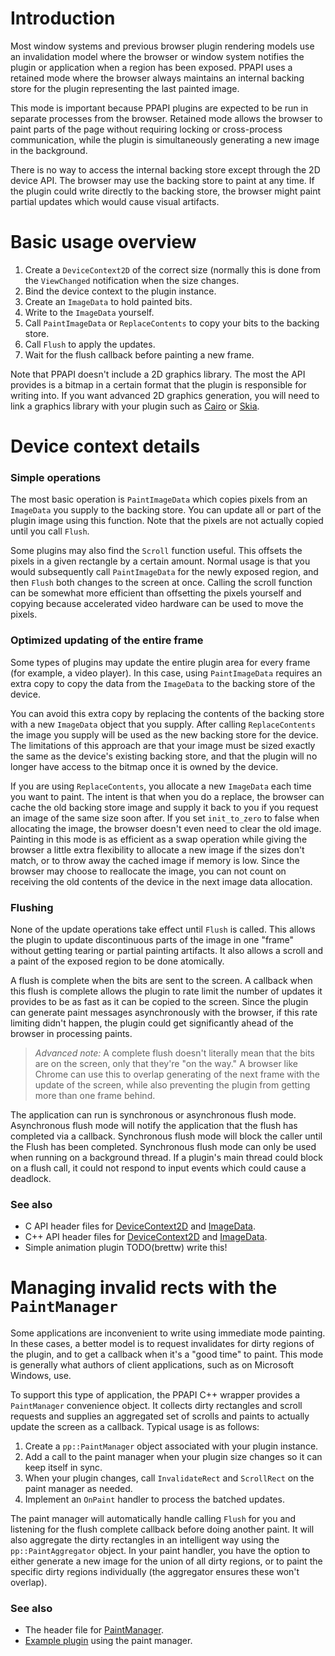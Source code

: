 # Introduction #

Most window systems and previous browser plugin rendering models use an invalidation model where the browser or window system notifies the plugin or application when a region has been exposed. PPAPI uses a retained mode where the browser always maintains an internal backing store for the plugin representing the last painted image.

This mode is important because PPAPI plugins are expected to be run in separate processes from the browser. Retained mode allows the browser to paint parts of the page without requiring locking or cross-process communication, while the plugin is simultaneously generating a new image in the background.

There is no way to access the internal backing store except through the 2D device API. The browser may use the backing store to paint at any time. If the plugin could write directly to the backing store, the browser might paint partial updates which would cause visual artifacts.

# Basic usage overview #

  1. Create a `DeviceContext2D` of the correct size (normally this is done from the `ViewChanged` notification when the size changes.
  1. Bind the device context to the plugin instance.
  1. Create an `ImageData` to hold painted bits.
  1. Write to the `ImageData` yourself.
  1. Call `PaintImageData` or `ReplaceContents` to copy your bits to the backing store.
  1. Call `Flush` to apply the updates.
  1. Wait for the flush callback before painting a new frame.

Note that PPAPI doesn't include a 2D graphics library. The most the API provides is a bitmap in a certain format that the plugin is responsible for writing into. If you want advanced 2D graphics generation, you will need to link a graphics library with your plugin such as [Cairo](http://cairographics.org/) or [Skia](http://code.google.com/p/skia/).

# Device context details #

### Simple operations ###

The most basic operation is `PaintImageData` which copies pixels from an `ImageData` you supply to the backing store. You can update all or part of the plugin image using this function. Note that the pixels are not actually copied until you call `Flush`.

Some plugins may also find the `Scroll` function useful. This offsets the pixels in a given rectangle by a certain amount. Normal usage is that you would subsequently call `PaintImageData` for the newly exposed region, and then `Flush` both changes to the screen at once. Calling the scroll function can be somewhat more efficient than offsetting the pixels yourself and copying because accelerated video hardware can be used to move the pixels.

### Optimized updating of the entire frame ###

Some types of plugins may update the entire plugin area for every frame (for example, a video player). In this case, using `PaintImageData` requires an extra copy to copy the data from the `ImageData` to the backing store of the device.

You can avoid this extra copy by replacing the contents of the backing store with a new `ImageData` object that you supply. After calling `ReplaceContents` the image you supply will be used as the new backing store for the device. The limitations of this approach are that your image must be sized exactly the same as the device's existing backing store, and that the plugin will no longer have access to the bitmap once it is owned by the device.

If you are using `ReplaceContents`, you allocate a new `ImageData` each time you want to paint. The intent is that when you do a replace, the browser can cache the old backing store image and supply it back to you if you request an image of the same size soon after. If you set `init_to_zero` to false when allocating the image, the browser doesn't even need to clear the old image. Painting in this mode is as efficient as a swap operation while giving the browser a little extra flexibility to allocate a new image if the sizes don't match, or to throw away the cached image if memory is low. Since the browser may choose to reallocate the image, you can not count on receiving the old contents of the device in the next image data allocation.

### Flushing ###

None of the update operations take effect until `Flush` is called. This allows the plugin to update discontinuous parts of the image in one "frame" without getting tearing or partial painting artifacts. It also allows a scroll and a paint of the exposed region to be done atomically.

A flush is complete when the bits are sent to the screen. A callback when this flush is complete allows the plugin to rate limit the number of updates it provides to be as fast as it can be copied to the screen. Since the plugin can generate paint messages asynchronously with the browser, if this rate limiting didn't happen, the plugin could get significantly ahead of the browser in processing paints.

<blockquote><i>Advanced note:</i> A complete flush doesn't literally mean that the bits are on the screen, only that they're "on the way." A browser like Chrome can use this to overlap generating of the next frame with the update of the screen, while also preventing the plugin from getting more than one frame behind.</blockquote>

The application can run is synchronous or asynchronous flush mode. Asynchronous flush mode will notify the application that the flush has completed via a callback. Synchronous flush mode will block the caller until the Flush has been completed. Synchronous flush mode can only be used when running on a background thread. If a plugin's main thread could block on a flush call, it could not respond to input events which could cause a deadlock.

### See also ###

  * C API header files for [DeviceContext2D](http://code.google.com/p/ppapi/source/browse/trunk/c/ppb_device_context_2d.h) and [ImageData](http://code.google.com/p/ppapi/source/browse/trunk/c/ppb_image_data.h).
  * C++ API header files for [DeviceContext2D](http://code.google.com/p/ppapi/source/browse/trunk/cpp/device_context_2d.h) and [ImageData](http://code.google.com/p/ppapi/source/browse/trunk/cpp/image_data.h).
  * Simple animation plugin TODO(brettw) write this!

# Managing invalid rects with the `PaintManager` #

Some applications are inconvenient to write using immediate mode painting. In these cases, a better model is to request invalidates for dirty regions of the plugin, and to get a callback when it's a "good time" to paint. This mode is generally what authors of client applications, such as on Microsoft Windows, use.

To support this type of application, the PPAPI C++ wrapper provides a `PaintManager` convenience object. It collects dirty rectangles and scroll requests and supplies an aggregated set of scrolls and paints to actually update the screen as a callback. Typical usage is as follows:

  1. Create a `pp::PaintManager` object associated with your plugin instance.
  1. Add a call to the paint manager when your plugin size changes so it can keep itself in sync.
  1. When your plugin changes, call `InvalidateRect` and `ScrollRect` on the paint manager as needed.
  1. Implement an `OnPaint` handler to process the batched updates.

The paint manager will automatically handle calling `Flush` for you and listening for the flush complete callback before doing another paint. It will also aggregate the dirty rectangles in an intelligent way using the `pp::PaintAggregator` object. In your paint handler, you have the option to either generate a new image for the union of all dirty regions, or to paint the specific dirty regions individually (the aggregator ensures these won't overlap).

### See also ###

  * The header file for [PaintManager](http://code.google.com/p/ppapi/source/browse/trunk/cpp/paint_manager.h).
  * [Example plugin](http://code.google.com/p/ppapi/source/browse/trunk/examples/2d/paint_manager_example.cc) using the paint manager.